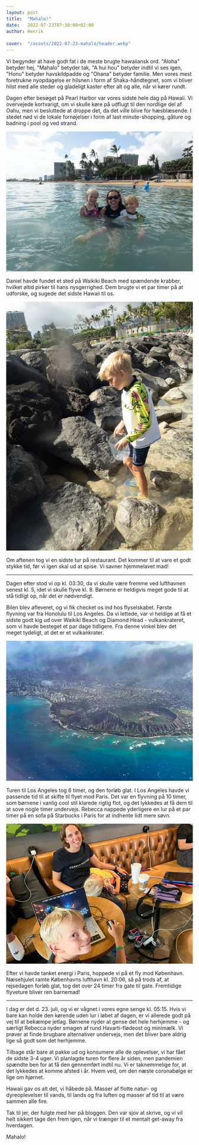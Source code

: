 ```yaml
---
layout: post
title:  "Mahalo!"
date:   2022-07-23T07:30:00+02:00
author: Henrik

cover:  "/assets/2022-07-23-mahalo/header.webp"
---
```


Vi begynder at have godt fat i de meste brugte hawaiiansk ord. "Aloha" betyder hej, "Mahalo" betyder tak, "A hui hou" betyder indtil vi ses igen, "Honu" betyder havskildpadde og "Ohana" betyder familie. Men vores mest foretrukne nyopdagelse er hilsnen i form af Shaka-håndtegnet, som vi bliver hilst med alle steder og gladeligt kaster efter alt og alle, når vi kører rundt.  

Dagen efter besøget på Pearl Harbor var vores sidste hele dag på Hawaii. Vi overvejede kortvarigt, om vi skulle køre på udflugt til den nordlige del af Oahu, men vi besluttede at droppe det, da det ville blive for hæsblæsende. I stedet nød vi de lokale fornøjelser i form af last minute-shopping, gåture og badning i pool og ved strand.

<img src="/assets/2022-07-23-mahalo/badetur.webp" title="Sidste badetur">

Daniel havde fundet et sted på Waikiki Beach med spændende krabber, hvilket altid pirker til hans nysgerrighed. Dem brugte vi et par timer på at udforske, og sugede det sidste Hawaii til os.

<img src="/assets/2022-07-23-mahalo/krabbejagt.webp" title="Krabbejagt">

Om aftenen tog vi en sidste tur på restaurant. Det kommer til at vare et godt stykke tid, før vi igen skal ud at spise. Vi savner hjemmelavet mad!

<hr>

Dagen efter stod vi op kl. 03:30, da vi skulle være fremme ved lufthavnen senest kl. 5, idet vi skulle flyve kl. 8. Børnene er heldigvis meget gode til at stå tidligt op, når det er nødvendigt. 

Bilen blev afleveret, og vi fik checket os ind hos flyselskabet. Første flyvning var fra Honolulu til Los Angeles. Da vi lettede, var vi heldige at få et sidste godt kig ud over Waikiki Beach og Diamond Head - vulkankrateret, som vi havde besteget et par dage tidligere. Fra denne vinkel blev det meget tydeligt, at det er et vulkankrater.

<img src="/assets/2022-07-23-mahalo/diamond_head.webp" title="Diamond Head og Waikiki Beach fra luften">

Turen til Los Angeles tog 6 timer, og den forløb glat. I Los Angeles havde vi passende tid til at skifte til flyet mod Paris. Det var en flyvning på 10 timer, som børnene i vanlig cool stil klarede rigtig flot, og det lykkedes at få dem til at sove nogle timer undervejs. Rebecca nappede yderligere en lur på et par timer på en sofa på Starbucks i Paris for at indhente lidt mere søvn.

<img src="/assets/2022-07-23-mahalo/pause.webp" title="Pausetid">

Efter vi havde tanket energi i Paris, hoppede vi på et fly mod København. Næsehjulet ramte Københavns lufthavn kl. 20:06, så på trods af, at rejsedagen forløb glat, tog det over 24 timer fra gate til gate. Fremtidige flyveture bliver ren barnemad!

<hr>

I dag er det d. 23. juli, og vi er vågnet i vores egne senge kl. 05:15. Hvis vi bare kan holde den kørende uden lur i løbet af dagen, er vi allerede godt på vej til at bekæmpe jetlag. Børnene nyder at gense det hele herhjemme - og særligt Rebecca nyder smagen af rund Havarti-flødeost og minimælk. Vi prøver at finde brugbare alternativer undervejs, men det bliver bare aldrig lige så godt som det herhjemme.

Tilbage står bare at pakke ud og konsumere alle de oplevelser, vi har fået de sidste 3-4 uger. 
Vi planlagde turen for flere år siden, men pandemien spændte ben for at få den gennemført indtil nu. Vi er taknemmelige for, at det lykkedes at komme afsted i år. Hvem ved, om den næste coronabølge er lige om hjørnet.

Hawaii gav os alt det, vi håbede på. Masser af flotte natur- og dyreoplevelser til vands, til lands og fra luften og masser af tid til at være sammen alle fire.

Tak til jer, der fulgte med her på bloggen. Den var sjov at skrive, og vi vil helt sikkert tage den frem igen, når vi trænger til et mentalt get-away fra hverdagen.

Mahalo!